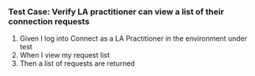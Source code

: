 ### Test Case: Verify LA practitioner can view a list of their connection requests

1. Given I log into Connect as a LA Practitioner in the environment under test
2. When I view my request list
3. Then a list of requests are returned